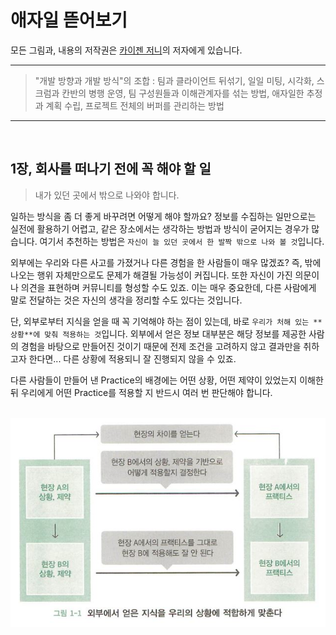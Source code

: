# 애자일 뜯어보기

모든 그림과, 내용의 저작권은 [카이젠 저니](http://www.yes24.com/Product/Goods/78594571)의 저자에게 있습니다.

<hr>

> "개발 방향과 개발 방식"의 조합 : 팀과 클라이언트 뒤섞기, 일일 미팅, 시각화, 스크럼과 칸반의 병행 운영, 팀 구성원들과 이해관계자를 섞는 방법, 애자일한 추정과 계획 수립, 프로젝트 전체의 버퍼를 관리하는 방법

<hr>
<br>

## 1장, 회사를 떠나기 전에 꼭 해야 할 일
> 내가 있던 곳에서 밖으로 나와야 합니다.

일하는 방식을 좀 더 좋게 바꾸려면 어떻게 해야 할까요? 정보를 수집하는 일만으로는 실전에 활용하기 어렵고, 같은 장소에서는 생각하는 방법과 방식이 굳어지는 경우가 많습니다. 여기서 추천하는 방법은 `자신이 늘 있던 곳에서 한 발짝 밖으로 나와 볼 것`입니다.

외부에는 우리와 다른 사고를 가졌거나 다른 경험을 한 사람들이 매우 많겠죠? 즉, 밖에 나오는 행위 자체만으로도 문제가 해결될 가능성이 커집니다. 또한 자신이 가진 의문이나 의견을 표현하며 커뮤니티를 형성할 수도 있죠. 이는 매우 중요한데, 다른 사람에게 말로 전달하는 것은 자신의 생각을 정리할 수도 있다는 것입니다.

단, 외부로부터 지식을 얻을 때 꼭 기억해야 하는 점이 있는데, 바로 `우리가 처해 있는 **상황**에 맞춰 적용하는 것`입니다. 외부에서 얻은 정보 대부분은 해당 정보를 제공한 사람의 경험을 바탕으로 만들어진 것이기 때문에 전제 조건을 고려하지 않고 결과만을 취하고자 한다면... 다른 상황에 적용되니 잘 진행되지 않을 수 있죠.

다른 사람들이 만들어 낸 Practice의 배경에는 어떤 상황, 어떤 제약이 있었는지 이해한 뒤 우리에게 어떤 Practice를 적용할 지 반드시 여러 번 판단해야 합니다.

<br>

<div align='center'>

<img src='./img/01.JPG' width='600'/>

</div>

<br>
